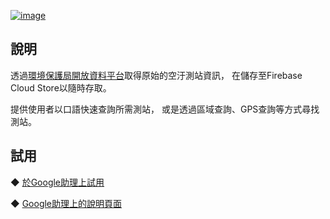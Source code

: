 [![image](https://lh3.googleusercontent.com/1eK9cMVUJJAmPWbp-kbseKXH7qFjByWkpgSEnamflSYF22jkcDkmazAfw_W2VGK2ILIoIUhUBIU=s81)](https://assistant.google.com/services/a/uid/000000fa049fc5e5)
  
說明
-------
  透過[環境保護局開放資料平台](https://opendata.epa.gov.tw/Data/Details/AQI/)取得原始的空汙測站資訊，
  在儲存至Firebase Cloud Store以隨時存取。
  
  提供使用者以口語快速查詢所需測站，
  或是透過區域查詢、GPS查詢等方式尋找測站。
  
  
試用
------- 
◆ [於Google助理上試用](https://assistant.google.com/services/invoke/uid/000000fa049fc5e5)
  
◆ [Google助理上的說明頁面](https://assistant.google.com/services/a/uid/000000fa049fc5e5)
